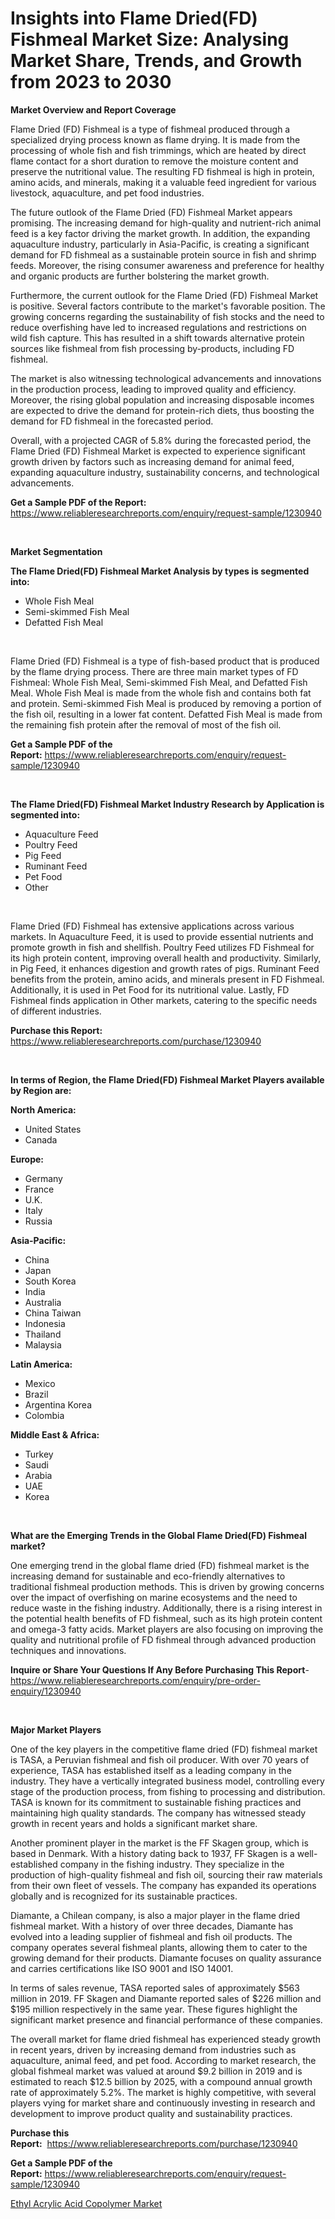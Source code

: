 <p><h1>Insights into Flame Dried(FD) Fishmeal Market Size: Analysing Market Share, Trends, and Growth from 2023 to 2030</h1></p><p><strong>Market Overview and Report Coverage</strong></p>
<p><p>Flame Dried (FD) Fishmeal is a type of fishmeal produced through a specialized drying process known as flame drying. It is made from the processing of whole fish and fish trimmings, which are heated by direct flame contact for a short duration to remove the moisture content and preserve the nutritional value. The resulting FD fishmeal is high in protein, amino acids, and minerals, making it a valuable feed ingredient for various livestock, aquaculture, and pet food industries.</p><p>The future outlook of the Flame Dried (FD) Fishmeal Market appears promising. The increasing demand for high-quality and nutrient-rich animal feed is a key factor driving the market growth. In addition, the expanding aquaculture industry, particularly in Asia-Pacific, is creating a significant demand for FD fishmeal as a sustainable protein source in fish and shrimp feeds. Moreover, the rising consumer awareness and preference for healthy and organic products are further bolstering the market growth.</p><p>Furthermore, the current outlook for the Flame Dried (FD) Fishmeal Market is positive. Several factors contribute to the market's favorable position. The growing concerns regarding the sustainability of fish stocks and the need to reduce overfishing have led to increased regulations and restrictions on wild fish capture. This has resulted in a shift towards alternative protein sources like fishmeal from fish processing by-products, including FD fishmeal.</p><p>The market is also witnessing technological advancements and innovations in the production process, leading to improved quality and efficiency. Moreover, the rising global population and increasing disposable incomes are expected to drive the demand for protein-rich diets, thus boosting the demand for FD fishmeal in the forecasted period.</p><p>Overall, with a projected CAGR of 5.8% during the forecasted period, the Flame Dried (FD) Fishmeal Market is expected to experience significant growth driven by factors such as increasing demand for animal feed, expanding aquaculture industry, sustainability concerns, and technological advancements.</p></p>
<p><strong>Get a Sample PDF of the Report:</strong> <a href="https://www.reliableresearchreports.com/enquiry/request-sample/1230940">https://www.reliableresearchreports.com/enquiry/request-sample/1230940</a></p>
<p>&nbsp;</p>
<p><strong>Market Segmentation</strong></p>
<p><strong>The Flame Dried(FD) Fishmeal Market Analysis by types is segmented into:</strong></p>
<p><ul><li>Whole Fish Meal</li><li>Semi-skimmed Fish Meal</li><li>Defatted Fish Meal</li></ul></p>
<p>&nbsp;</p>
<p><p>Flame Dried (FD) Fishmeal is a type of fish-based product that is produced by the flame drying process. There are three main market types of FD Fishmeal: Whole Fish Meal, Semi-skimmed Fish Meal, and Defatted Fish Meal. Whole Fish Meal is made from the whole fish and contains both fat and protein. Semi-skimmed Fish Meal is produced by removing a portion of the fish oil, resulting in a lower fat content. Defatted Fish Meal is made from the remaining fish protein after the removal of most of the fish oil.</p></p>
<p><strong>Get a Sample PDF of the Report:</strong>&nbsp;<a href="https://www.reliableresearchreports.com/enquiry/request-sample/1230940">https://www.reliableresearchreports.com/enquiry/request-sample/1230940</a></p>
<p>&nbsp;</p>
<p><strong>The Flame Dried(FD) Fishmeal Market Industry Research by Application is segmented into:</strong></p>
<p><ul><li>Aquaculture Feed</li><li>Poultry Feed</li><li>Pig Feed</li><li>Ruminant Feed</li><li>Pet Food</li><li>Other</li></ul></p>
<p>&nbsp;</p>
<p><p>Flame Dried (FD) Fishmeal has extensive applications across various markets. In Aquaculture Feed, it is used to provide essential nutrients and promote growth in fish and shellfish. Poultry Feed utilizes FD Fishmeal for its high protein content, improving overall health and productivity. Similarly, in Pig Feed, it enhances digestion and growth rates of pigs. Ruminant Feed benefits from the protein, amino acids, and minerals present in FD Fishmeal. Additionally, it is used in Pet Food for its nutritional value. Lastly, FD Fishmeal finds application in Other markets, catering to the specific needs of different industries.</p></p>
<p><strong>Purchase this Report:</strong>&nbsp; <a href="https://www.reliableresearchreports.com/purchase/1230940">https://www.reliableresearchreports.com/purchase/1230940</a></p>
<p>&nbsp;</p>
<p><strong>In terms of Region, the Flame Dried(FD) Fishmeal Market Players available by Region are:</strong></p>
<p>
    <p> <strong> North America: </strong>
        <ul>
            <li>United States</li>
            <li>Canada</li>
        </ul>
        </p> 
    <p> <strong> Europe: </strong>
        <ul>
            <li>Germany</li>
            <li>France</li>
            <li>U.K.</li>
            <li>Italy</li>
            <li>Russia</li>
        </ul>
        </p> 
    <p> <strong> Asia-Pacific: </strong>
        <ul>
            <li>China</li>
            <li>Japan</li>
            <li>South Korea</li>
            <li>India</li>
            <li>Australia</li>
            <li>China Taiwan</li>
            <li>Indonesia</li>
            <li>Thailand</li>
            <li>Malaysia</li>
        </ul>
        </p> 
    <p> <strong> Latin America: </strong>
        <ul>
            <li>Mexico</li>
            <li>Brazil</li>
            <li>Argentina Korea</li>
            <li>Colombia</li>
        </ul>
        </p> 
    <p> <strong> Middle East & Africa: </strong>
        <ul>
            <li>Turkey</li>
            <li>Saudi</li>
            <li>Arabia</li>
            <li>UAE</li>
            <li>Korea</li>
        </ul>
    </p>
    </p>
<p>&nbsp;</p>
<p><strong>What are the Emerging Trends in the Global Flame Dried(FD) Fishmeal market?</strong></p>
<p><p>One emerging trend in the global flame dried (FD) fishmeal market is the increasing demand for sustainable and eco-friendly alternatives to traditional fishmeal production methods. This is driven by growing concerns over the impact of overfishing on marine ecosystems and the need to reduce waste in the fishing industry. Additionally, there is a rising interest in the potential health benefits of FD fishmeal, such as its high protein content and omega-3 fatty acids. Market players are also focusing on improving the quality and nutritional profile of FD fishmeal through advanced production techniques and innovations.</p></p>
<p><strong>Inquire or Share Your Questions If Any Before Purchasing This Report</strong>- <a href="https://www.reliableresearchreports.com/enquiry/pre-order-enquiry/1230940">https://www.reliableresearchreports.com/enquiry/pre-order-enquiry/1230940</a></p>
<p>&nbsp;</p>
<p><strong>Major Market Players</strong></p>
<p><p>One of the key players in the competitive flame dried (FD) fishmeal market is TASA, a Peruvian fishmeal and fish oil producer. With over 70 years of experience, TASA has established itself as a leading company in the industry. They have a vertically integrated business model, controlling every stage of the production process, from fishing to processing and distribution. TASA is known for its commitment to sustainable fishing practices and maintaining high quality standards. The company has witnessed steady growth in recent years and holds a significant market share.</p><p>Another prominent player in the market is the FF Skagen group, which is based in Denmark. With a history dating back to 1937, FF Skagen is a well-established company in the fishing industry. They specialize in the production of high-quality fishmeal and fish oil, sourcing their raw materials from their own fleet of vessels. The company has expanded its operations globally and is recognized for its sustainable practices.</p><p>Diamante, a Chilean company, is also a major player in the flame dried fishmeal market. With a history of over three decades, Diamante has evolved into a leading supplier of fishmeal and fish oil products. The company operates several fishmeal plants, allowing them to cater to the growing demand for their products. Diamante focuses on quality assurance and carries certifications like ISO 9001 and ISO 14001.</p><p>In terms of sales revenue, TASA reported sales of approximately $563 million in 2019. FF Skagen and Diamante reported sales of $226 million and $195 million respectively in the same year. These figures highlight the significant market presence and financial performance of these companies. </p><p>The overall market for flame dried fishmeal has experienced steady growth in recent years, driven by increasing demand from industries such as aquaculture, animal feed, and pet food. According to market research, the global fishmeal market was valued at around $9.2 billion in 2019 and is estimated to reach $12.5 billion by 2025, with a compound annual growth rate of approximately 5.2%. The market is highly competitive, with several players vying for market share and continuously investing in research and development to improve product quality and sustainability practices.</p></p>
<p><strong>Purchase this Report:</strong>&nbsp;&nbsp;<a href="https://www.reliableresearchreports.com/purchase/1230940">https://www.reliableresearchreports.com/purchase/1230940</a></p>
<p></p>
<p><strong>Get a Sample PDF of the Report:</strong>&nbsp;<a href="https://www.reliableresearchreports.com/enquiry/request-sample/1230940">https://www.reliableresearchreports.com/enquiry/request-sample/1230940</a></p>
<p><p><a href="https://github.com/RichRobinson5/Market-Research-Report-List-2/blob/main/ethyl-acrylic-acid-copolymer-market.md">Ethyl Acrylic Acid Copolymer Market</a></p></p>